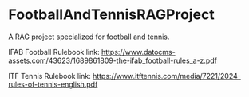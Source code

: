 # FootballAndTennisRAGProject
 A RAG project specialized for football and tennis.

IFAB Football Rulebook link: https://www.datocms-assets.com/43623/1689861809-the-ifab_football-rules_a-z.pdf


ITF Tennis Rulebook link: https://www.itftennis.com/media/7221/2024-rules-of-tennis-english.pdf
